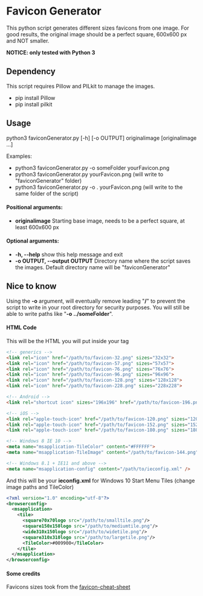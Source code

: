 # Favicon Generator
This python script generates different sizes favicons from one image.
For good results, the original image should be a perfect square, 600x600 px and NOT smaller.

**NOTICE: only tested with Python 3**


## Dependency
This script requires Pillow and PILkit to manage the images.
* pip install Pillow
* pip install pilkit


## Usage
python3 faviconGenerator.py [-h] [-o OUTPUT] originalimage [originalimage ...]

Examples:
* python3 faviconGenerator.py -o someFolder yourFavicon.png
* python3 faviconGenerator.py yourFavicon.png (will write to "faviconGenerator" folder)
* python3 faviconGenerator.py -o . yourFavicon.png (will write to the same folder of the script)

#### Positional arguments:

* **originalimage**  Starting base image, needs to be a perfect square, at least 600x600 px


#### Optional arguments:

* **-h, --help**  show this help message and exit
* **-o OUTPUT, --output OUTPUT**  Directory name where the script saves the images. Default directory name will be "faviconGenerator"


## Nice to know
Using the **-o** argument, will eventually remove leading "**/**" to prevent the script to write in your root directory for security purposes.
You will still be able to write paths like "**-o ../someFolder**".



#### HTML Code
This will be the HTML you will put inside your <head> tag

```HTML
<!-- generics -->
<link rel="icon" href="/path/to/favicon-32.png" sizes="32x32">
<link rel="icon" href="/path/to/favicon-57.png" sizes="57x57">
<link rel="icon" href="/path/to/favicon-76.png" sizes="76x76">
<link rel="icon" href="/path/to/favicon-96.png" sizes="96x96">
<link rel="icon" href="/path/to/favicon-128.png" sizes="128x128">
<link rel="icon" href="/path/to/favicon-228.png" sizes="228x228">

<!-- Android -->
<link rel="shortcut icon" sizes="196x196" href="/path/to/favicon-196.png">

<!-- iOS -->
<link rel="apple-touch-icon" href="/path/to/favicon-120.png" sizes="120x120">
<link rel="apple-touch-icon" href="/path/to/favicon-152.png" sizes="152x152">
<link rel="apple-touch-icon" href="/path/to/favicon-180.png" sizes="180x180">

<!-- Windows 8 IE 10 -->
<meta name="msapplication-TileColor" content="#FFFFFF">
<meta name="msapplication-TileImage" content="/path/to/favicon-144.png">

<!-- Windows 8.1 + IE11 and above -->
<meta name="msapplication-config" content="/path/to/ieconfig.xml" />
```

And this will be your **ieconfig.xml** for Windows 10 Start Menu Tiles (change image paths and TileColor)
```XML
<?xml version="1.0" encoding="utf-8"?>
<browserconfig>
  <msapplication>
    <tile>
      <square70x70logo src="/path/to/smalltile.png"/>
      <square150x150logo src="/path/to/mediumtile.png"/>
      <wide310x150logo src="/path/to/widetile.png"/>
      <square310x310logo src="/path/to/largetile.png"/>
      <TileColor>#009900</TileColor>
    </tile>
  </msapplication>
</browserconfig>
```

#### Some credits
Favicons sizes took from the [favicon-cheat-sheet](https://github.com/audreyr/favicon-cheat-sheet)
